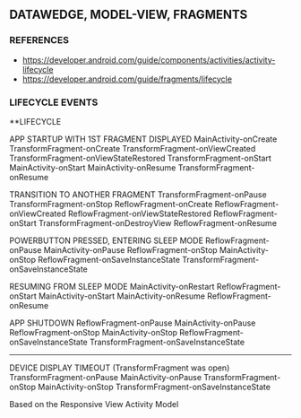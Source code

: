 ## DATAWEDGE, MODEL-VIEW, FRAGMENTS

### REFERENCES
- https://developer.android.com/guide/components/activities/activity-lifecycle
- https://developer.android.com/guide/fragments/lifecycle 

### LIFECYCLE EVENTS

**LIFECYCLE
 
APP STARTUP WITH 1ST FRAGMENT DISPLAYED
MainActivity-onCreate
TransformFragment-onCreate
TransformFragment-onViewCreated
TransformFragment-onViewStateRestored
TransformFragment-onStart
MainActivity-onStart
MainActivity-onResume
TransformFragment-onResume
 
TRANSITION TO ANOTHER FRAGMENT
TransformFragment-onPause
TransformFragment-onStop
ReflowFragment-onCreate
ReflowFragment-onViewCreated
ReflowFragment-onViewStateRestored
ReflowFragment-onStart
TransformFragment-onDestroyView
ReflowFragment-onResume
 
POWERBUTTON PRESSED, ENTERING SLEEP MODE
ReflowFragment-onPause
MainActivity-onPause
ReflowFragment-onStop
MainActivity-onStop
ReflowFragment-onSaveInstanceState
TransformFragment-onSaveInstanceState
 
RESUMING FROM SLEEP MODE
MainActivity-onRestart
ReflowFragment-onStart
MainActivity-onStart
MainActivity-onResume
ReflowFragment-onResume
 
APP SHUTDOWN
ReflowFragment-onPause
MainActivity-onPause
ReflowFragment-onStop
MainActivity-onStop
ReflowFragment-onSaveInstanceState
TransformFragment-onSaveInstanceState
 
-----
 
DEVICE  DISPLAY TIMEOUT (TransformFragment was open)
TransformFragment-onPause
MainActivity-onPause
TransformFragment-onStop
MainActivity-onStop
TransformFragment-onSaveInstanceState
 
 
 
Based on the Responsive View Activity Model
